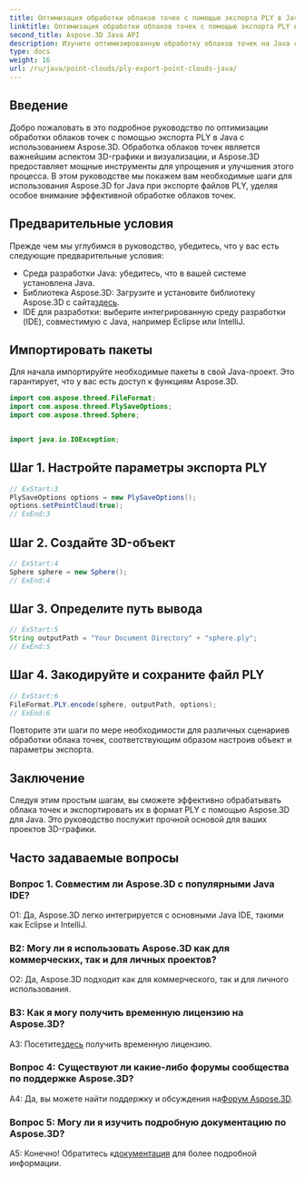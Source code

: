 ```yaml
---
title: Оптимизация обработки облаков точек с помощью экспорта PLY в Java
linktitle: Оптимизация обработки облаков точек с помощью экспорта PLY в Java
second_title: Aspose.3D Java API
description: Изучите оптимизированную обработку облаков точек на Java с помощью Aspose.3D. Научитесь легко экспортировать файлы PLY. Улучшите свои проекты 3D-графики с помощью нашего пошагового руководства.
type: docs
weight: 16
url: /ru/java/point-clouds/ply-export-point-clouds-java/
---
```

## Введение

Добро пожаловать в это подробное руководство по оптимизации обработки облаков точек с помощью экспорта PLY в Java с использованием Aspose.3D. Обработка облаков точек является важнейшим аспектом 3D-графики и визуализации, и Aspose.3D предоставляет мощные инструменты для упрощения и улучшения этого процесса. В этом руководстве мы покажем вам необходимые шаги для использования Aspose.3D for Java при экспорте файлов PLY, уделяя особое внимание эффективной обработке облаков точек.

## Предварительные условия

Прежде чем мы углубимся в руководство, убедитесь, что у вас есть следующие предварительные условия:

- Среда разработки Java: убедитесь, что в вашей системе установлена Java.
-  Библиотека Aspose.3D: Загрузите и установите библиотеку Aspose.3D с сайта[здесь](https://releases.aspose.com/3d/java/).
- IDE для разработки: выберите интегрированную среду разработки (IDE), совместимую с Java, например Eclipse или IntelliJ.

## Импортировать пакеты

Для начала импортируйте необходимые пакеты в свой Java-проект. Это гарантирует, что у вас есть доступ к функциям Aspose.3D.

```java
import com.aspose.threed.FileFormat;
import com.aspose.threed.PlySaveOptions;
import com.aspose.threed.Sphere;


import java.io.IOException;
```

## Шаг 1. Настройте параметры экспорта PLY

```java
// ExStart:3
PlySaveOptions options = new PlySaveOptions();
options.setPointCloud(true);
// ExEnd:3
```

## Шаг 2. Создайте 3D-объект

```java
// ExStart:4
Sphere sphere = new Sphere();
// ExEnd:4
```

## Шаг 3. Определите путь вывода

```java
// ExStart:5
String outputPath = "Your Document Directory" + "sphere.ply";
// ExEnd:5
```

## Шаг 4. Закодируйте и сохраните файл PLY

```java
// ExStart:6
FileFormat.PLY.encode(sphere, outputPath, options);
// ExEnd:6
```

Повторите эти шаги по мере необходимости для различных сценариев обработки облака точек, соответствующим образом настроив объект и параметры экспорта.

## Заключение

Следуя этим простым шагам, вы сможете эффективно обрабатывать облака точек и экспортировать их в формат PLY с помощью Aspose.3D для Java. Это руководство послужит прочной основой для ваших проектов 3D-графики.

## Часто задаваемые вопросы

### Вопрос 1. Совместим ли Aspose.3D с популярными Java IDE?

О1: Да, Aspose.3D легко интегрируется с основными Java IDE, такими как Eclipse и IntelliJ.

### В2: Могу ли я использовать Aspose.3D как для коммерческих, так и для личных проектов?

О2: Да, Aspose.3D подходит как для коммерческого, так и для личного использования.

### В3: Как я могу получить временную лицензию на Aspose.3D?

 А3: Посетите[здесь](https://purchase.aspose.com/temporary-license/) получить временную лицензию.

### Вопрос 4: Существуют ли какие-либо форумы сообщества по поддержке Aspose.3D?

 A4: Да, вы можете найти поддержку и обсуждения на[Форум Aspose.3D](https://forum.aspose.com/c/3d/18).

### Вопрос 5: Могу ли я изучить подробную документацию по Aspose.3D?

 А5: Конечно! Обратитесь к[документация](https://reference.aspose.com/3d/java/) для более подробной информации.
